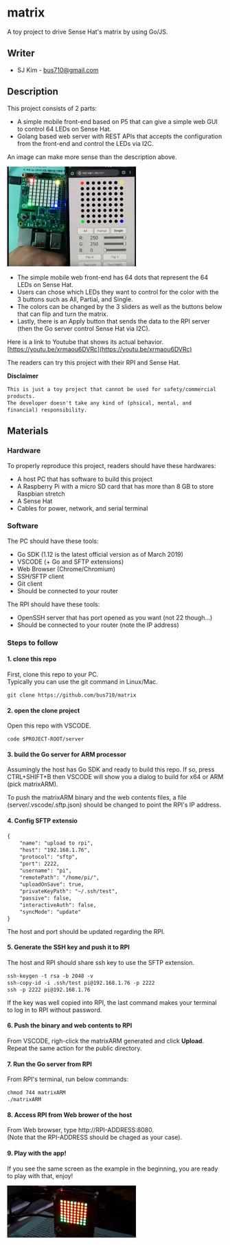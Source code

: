 # matrix
  
A toy project to drive Sense Hat's matrix by using Go/JS.

## Writer

- SJ Kim - <bus710@gmail.com>

## Description

This project consists of 2 parts:
- A simple mobile front-end based on P5 that can give a simple web GUI to control 64 LEDs on Sense Hat.
- Golang based web server with REST APIs that accepts the configuration from the front-end and control the LEDs via I2C.

An image can make more sense than the description above.

<img src="assetsForReadMe/01.png" width="300">

- The simple mobile web front-end has 64 dots that represent the 64 LEDs on Sense Hat. 
- Users can chose which LEDs they want to control for the color with the 3 buttons such as All, Partial, and Single. 
- The colors can be changed by the 3 sliders as well as the buttons below that can flip and turn the matrix. 
- Lastly, there is an Apply button that sends the data to the RPI server (then the Go server control Sense Hat via I2C).

Here is a link to Youtube that shows its actual behavior.  
[https://youtu.be/xrmaou6DVRc](https://youtu.be/xrmaou6DVRc)

The readers can try this project with their RPI and Sense Hat.

**Disclaimer**
```
This is just a toy project that cannot be used for safety/commercial products.   
The developer doesn't take any kind of (phsical, mental, and financial) responsibility. 
```

## Materials

### Hardware

To properly reproduce this project, readers should have these hardwares:
- A host PC that has software to build this project
- A Raspberry Pi with a micro SD card that has more than 8 GB to store Raspbian stretch
- A Sense Hat
- Cables for power, network, and serial terminal

### Software

The PC should have these tools:
- Go SDK (1.12 is the latest official version as of March 2019)
- VSCODE (+ Go and SFTP extensions)
- Web Browser (Chrome/Chromium)
- SSH/SFTP client
- Git client
- Should be connected to your router

The RPI should have these tools:
- OpenSSH server that has port opened as you want (not 22 though...)
- Should be connected to your router (note the IP address)

### Steps to follow

#### 1. clone this repo  
  
First, clone this repo to your PC.  
Typically you can use the git command in Linux/Mac.
```
git clone https://github.com/bus710/matrix
```
#### 2. open the clone project  
  
Open this repo with VSCODE.
```
code $PROJECT-ROOT/server
```

#### 3. build the Go server for ARM processor

Assumingly the host has Go SDK and ready to build this repo.
If so, press CTRL+SHIFT+B then VSCODE will show you a dialog to build for x64 or ARM (pick matrixARM).

To push the matrixARM binary and the web contents files, a file (server/.vscode/.sftp.json) should be changed to point the RPI's IP address.

#### 4. Config SFTP extensio

```
{
    "name": "upload to rpi",
    "host": "192.168.1.76",
    "protocol": "sftp",
    "port": 2222,
    "username": "pi",
    "remotePath": "/home/pi/",
    "uploadOnSave": true,
    "privateKeyPath": "~/.ssh/test",
    "passive": false,
    "interactiveAuth": false,
    "syncMode": "update"
}
```
The host and port should be updated regarding the RPI.

#### 5. Generate the SSH key and push it to RPI

The host and RPI should share ssh key to use the SFTP extension.
```
ssh-keygen -t rsa -b 2048 -v
ssh-copy-id -i .ssh/test pi@192.168.1.76 -p 2222
ssh -p 2222 pi@192.168.1.76
```

If the key was well copied into RPI, the last command makes your terminal to log in to RPI without password.

#### 6. Push the binary and web contents to RPI

From VSCODE, righ-click the matrixARM generated and click **Upload**.  
Repeat the same action for the public directory.

#### 7. Run the Go server from RPI

From RPI's terminal, run below commands:
```
chmod 744 matrixARM
./matrixARM
```

#### 8. Access RPI from Web brower of the host

From Web browser, type http://RPI-ADDRESS:8080.  
(Note that the RPI-ADDRESS should be chaged as your case).

#### 9. Play with the app!
  
If you see the same screen as the example in the beginning, you are ready to play with that, enjoy!

<img src="assetsForReadMe/99.png" width="300">
